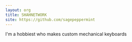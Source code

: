 ```yaml
---
layout: org
title: SHAHNETWORK
site: https://github.com/sagepeppermint
---
```

I'm a hobbiest who makes custom mechanical keyboards

